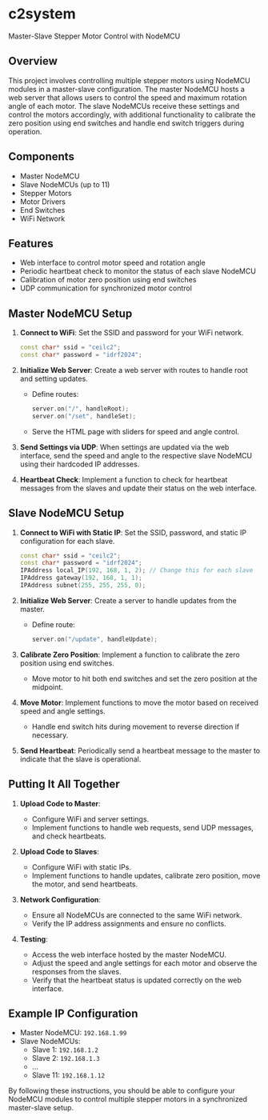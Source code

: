 # c2system
Master-Slave Stepper Motor Control with NodeMCU

## Overview

This project involves controlling multiple stepper motors using NodeMCU modules in a master-slave configuration. The master NodeMCU hosts a web server that allows users to control the speed and maximum rotation angle of each motor. The slave NodeMCUs receive these settings and control the motors accordingly, with additional functionality to calibrate the zero position using end switches and handle end switch triggers during operation.

## Components

- Master NodeMCU
- Slave NodeMCUs (up to 11)
- Stepper Motors
- Motor Drivers
- End Switches
- WiFi Network

## Features

- Web interface to control motor speed and rotation angle
- Periodic heartbeat check to monitor the status of each slave NodeMCU
- Calibration of motor zero position using end switches
- UDP communication for synchronized motor control

## Master NodeMCU Setup

1. **Connect to WiFi**: Set the SSID and password for your WiFi network.
    ```cpp
    const char* ssid = "ceilc2";
    const char* password = "idrf2024";
    ```

2. **Initialize Web Server**: Create a web server with routes to handle root and setting updates.
    - Define routes:
        ```cpp
        server.on("/", handleRoot);
        server.on("/set", handleSet);
        ```
    - Serve the HTML page with sliders for speed and angle control.

3. **Send Settings via UDP**: When settings are updated via the web interface, send the speed and angle to the respective slave NodeMCU using their hardcoded IP addresses.

4. **Heartbeat Check**: Implement a function to check for heartbeat messages from the slaves and update their status on the web interface.

## Slave NodeMCU Setup

1. **Connect to WiFi with Static IP**: Set the SSID, password, and static IP configuration for each slave.
    ```cpp
    const char* ssid = "ceilc2";
    const char* password = "idrf2024";
    IPAddress local_IP(192, 168, 1, 2); // Change this for each slave
    IPAddress gateway(192, 168, 1, 1);
    IPAddress subnet(255, 255, 255, 0);
    ```

2. **Initialize Web Server**: Create a server to handle updates from the master.
    - Define route:
        ```cpp
        server.on("/update", handleUpdate);
        ```

3. **Calibrate Zero Position**: Implement a function to calibrate the zero position using end switches.
    - Move motor to hit both end switches and set the zero position at the midpoint.

4. **Move Motor**: Implement functions to move the motor based on received speed and angle settings.
    - Handle end switch hits during movement to reverse direction if necessary.

5. **Send Heartbeat**: Periodically send a heartbeat message to the master to indicate that the slave is operational.

## Putting It All Together

1. **Upload Code to Master**:
    - Configure WiFi and server settings.
    - Implement functions to handle web requests, send UDP messages, and check heartbeats.

2. **Upload Code to Slaves**:
    - Configure WiFi with static IPs.
    - Implement functions to handle updates, calibrate zero position, move the motor, and send heartbeats.

3. **Network Configuration**:
    - Ensure all NodeMCUs are connected to the same WiFi network.
    - Verify the IP address assignments and ensure no conflicts.

4. **Testing**:
    - Access the web interface hosted by the master NodeMCU.
    - Adjust the speed and angle settings for each motor and observe the responses from the slaves.
    - Verify that the heartbeat status is updated correctly on the web interface.

## Example IP Configuration

- Master NodeMCU: `192.168.1.99`
- Slave NodeMCUs:
  - Slave 1: `192.168.1.2`
  - Slave 2: `192.168.1.3`
  - ...
  - Slave 11: `192.168.1.12`

By following these instructions, you should be able to configure your NodeMCU modules to control multiple stepper motors in a synchronized master-slave setup.
